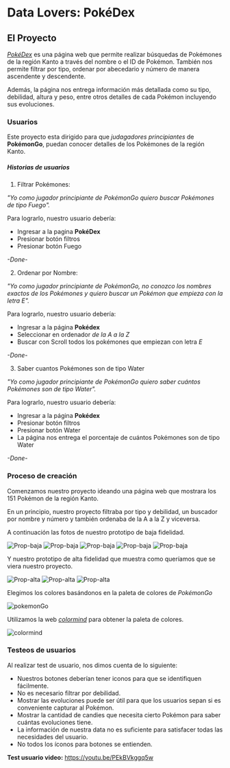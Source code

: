 # **Data Lovers: PokéDex**


## **El Proyecto**

[_PokéDex_](https://natiacostap.github.io/SCL009-data-lovers/src/index.html) es una página web que permite realizar búsquedas de Pokémones de la región Kanto a través del nombre o el ID de Pokémon. También nos permite filtrar por tipo, ordenar por abecedario y número de manera ascendente y descendente. 

Además, la página nos entrega información más detallada como su tipo, debilidad, altura y peso, entre otros detalles de cada Pokémon incluyendo sus evoluciones.



### **Usuarios**

Este proyecto esta dirigido para que _judagadores principiantes_ de **PokémonGo**, puedan conocer detalles de los Pokémones de la región Kanto.

##### **Historias de usuarios**

1. Filtrar Pokémones:

_"Yo como jugador principiante de PokémonGo quiero buscar Pokémones de tipo Fuego"._

Para lograrlo, nuestro usuario debería:
* Ingresar a la pagina **PokéDex**
* Presionar botón filtros
* Presionar botón Fuego

_-Done-_

2. Ordenar por Nombre:

_"Yo como jugador principiante de PokémonGo, no conozco los nombres exactos de los Pokémones y quiero buscar un Pokémon que empieza con la letra E"._

Para lograrlo, nuestro usuario debería:
* Ingresar a la página **Pokédex**
* Seleccionar en ordenador _de la A a la Z_
* Buscar con Scroll todos los pokémones que empiezan con letra _E_

_-Done-_

3. Saber cuantos Pokémones son de tipo Water


_"Yo como jugador principiante de PokémonGo quiero saber cuántos Pokémones son de tipo Water"._

Para lograrlo, nuestro usuario debería: 

* Ingresar a la página **Pokédex**
* Presionar botón filtros
* Presionar botón Water
* La página nos entrega el porcentaje de cuántos Pokémones son de tipo Water

_-Done-_



### **Proceso de creación**

Comenzamos nuestro proyecto ideando una página web que mostrara los 151 Pokémon de la región Kanto.

En un principio, nuestro proyecto filtraba por tipo y debilidad, un buscador por nombre y número y  también ordenaba de la A a la Z y viceversa. 

A continuación las fotos de nuestro prototipo de baja fidelidad. 

![Prop-baja](https://i.ibb.co/VQzxSQ4/Imagen-de-i-OS-4.jpg)
![Prop-baja](https://i.ibb.co/5jnmWL6/Imagen-de-i-OS.jpg)
![Prop-baja](https://i.ibb.co/Fqpqsky/Imagen-de-i-OS-1.jpg)
![Prop-baja](https://i.ibb.co/rfXDjL3/Imagen-de-i-OS-2.jpg)
![Prop-baja](https://i.ibb.co/j4kqWJ3/Imagen-de-i-OS-3.jpg)

Y nuestro prototipo de alta fidelidad que muestra como queríamos que se viera nuestro proyecto.

![Prop-alta](https://i.ibb.co/3c8wP4D/New-Project-3.png)
![Prop-alta](https://i.ibb.co/0rh1L7X/New-Project-4.png)
![Prop-alta](https://i.ibb.co/nRRDLKZ/New-Project-5.png)

Elegimos los colores basándonos en la paleta de colores de _PokémonGo_ 

![pokemonGo](https://i.ibb.co/Rhrpsv3/pokemon-go.jpg)

Utilizamos la web [_colormind_](http://colormind.io/image/) para obtener la paleta de colores.

![colormind](https://i.ibb.co/r0V6JMp/Captura-de-pantalla-de-2019-05-09-18-58-19.png)

### Testeos de usuarios 

Al realizar test de usuario, nos dimos cuenta de lo siguiente:

* Nuestros botones deberían tener iconos para que se identifiquen fácilmente.
* No es necesario filtrar por debilidad.
* Mostrar las evoluciones puede ser útil para que los usuarios sepan si es conveniente capturar al Pokémon.
* Mostrar la cantidad de candies que necesita cierto Pokémon para saber cuántas evoluciones tiene.
* La información de nuestra data no es suficiente para satisfacer todas las necesidades del usuario.
* No todos los íconos para botones se entienden.


**Test usuario video:** https://youtu.be/PEkBVkggq5w

